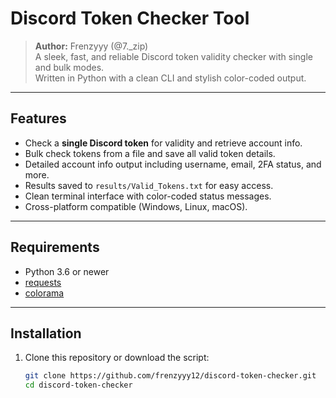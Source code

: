 # Discord Token Checker Tool

> **Author:** Frenzyyy (@7._zip)  
> A sleek, fast, and reliable Discord token validity checker with single and bulk modes.  
> Written in Python with a clean CLI and stylish color-coded output.

---

## Features

- Check a **single Discord token** for validity and retrieve account info.
- Bulk check tokens from a file and save all valid token details.
- Detailed account info output including username, email, 2FA status, and more.
- Results saved to `results/Valid_Tokens.txt` for easy access.
- Clean terminal interface with color-coded status messages.
- Cross-platform compatible (Windows, Linux, macOS).

---

## Requirements

- Python 3.6 or newer
- [requests](https://pypi.org/project/requests/)
- [colorama](https://pypi.org/project/colorama/)

---

## Installation

1. Clone this repository or download the script:

   ```bash
   git clone https://github.com/frenzyyy12/discord-token-checker.git
   cd discord-token-checker
